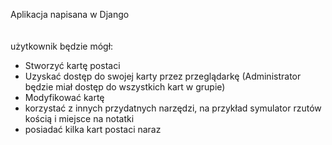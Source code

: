 Aplikacja napisana w Django <br>
<br>
<br>
użytkownik będzie mógł: <br>
* Stworzyć kartę postaci <br>
* Uzyskać dostęp do swojej karty przez przeglądarkę (Administrator będzie miał dostęp do wszystkich kart w grupie) <br>
* Modyfikować kartę <br>
* korzystać z innych przydatnych narzędzi, na przykład symulator rzutów kością i miejsce na notatki <br>
* posiadać kilka kart postaci naraz <br>

